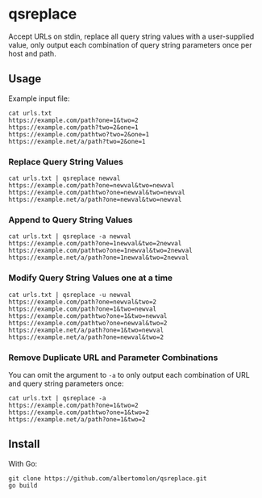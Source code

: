 # qsreplace

Accept URLs on stdin, replace all query string values with a user-supplied value, only output
each combination of query string parameters once per host and path.

## Usage

Example input file:
```
cat urls.txt 
https://example.com/path?one=1&two=2
https://example.com/path?two=2&one=1
https://example.com/pathtwo?two=2&one=1
https://example.net/a/path?two=2&one=1
```

### Replace Query String Values

```
cat urls.txt | qsreplace newval
https://example.com/path?one=newval&two=newval
https://example.com/pathtwo?one=newval&two=newval
https://example.net/a/path?one=newval&two=newval
```

### Append to Query String Values

```
cat urls.txt | qsreplace -a newval
https://example.com/path?one=1newval&two=2newval
https://example.com/pathtwo?one=1newval&two=2newval
https://example.net/a/path?one=1newval&two=2newval
```

### Modify Query String Values one at a time

```
cat urls.txt | qsreplace -u newval
https://example.com/path?one=newval&two=2
https://example.com/path?one=1&two=newval
https://example.com/pathtwo?one=1&two=newval
https://example.com/pathtwo?one=newval&two=2
https://example.net/a/path?one=1&two=newval
https://example.net/a/path?one=newval&two=2
```

### Remove Duplicate URL and Parameter Combinations

You can omit the argument to `-a` to only output each combination of URL and query string parameters once:
```
cat urls.txt | qsreplace -a 
https://example.com/path?one=1&two=2
https://example.com/pathtwo?one=1&two=2
https://example.net/a/path?one=1&two=2
```

## Install

With Go:

```
git clone https://github.com/albertomolon/qsreplace.git
go build
```
